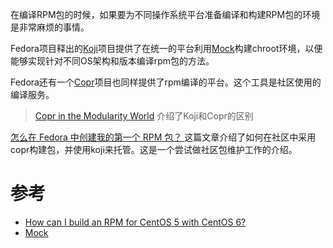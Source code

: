 在编译RPM包的时候，如果要为不同操作系统平台准备编译和构建RPM包的环境是非常麻烦的事情。

Fedora项目释出的[Koji](https://fedoraproject.org/wiki/Koji)项目提供了在统一的平台利用[Mock](https://github.com/rpm-software-management/mock)构建chroot环境，以便能够实现针对不同OS架构和版本编译rpm包的方法。

Fedora还有一个[Copr](https://docs.pagure.org/copr.copr/index.html)项目也同样提供了rpm编译的平台。这个工具是社区使用的编译服务。

> [Copr in the Modularity World](https://blog.samalik.com/copr-in-the-modularity-world/) 介绍了Koji和Copr的区别

[怎么在 Fedora 中创建我的第一个 RPM 包？ ](http://chuansong.me/n/2027555733126)这篇文章介绍了如何在社区中采用copr构建包，并使用koji来托管。这是一个尝试做社区包维护工作的介绍。



# 参考

* [How can I build an RPM for CentOS 5 with CentOS 6?](https://www.centos.org/forums/viewtopic.php?t=46023)
* [Mock](https://github.com/rpm-software-management/mock/wiki)